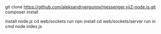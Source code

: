 git clone https://github.com/aleksandrvergunov/messenger.yii2-node.js.git
composer install

install node.js
cd web/sockets
run npn install
cd web/sockets/server
run in cmd node index.js